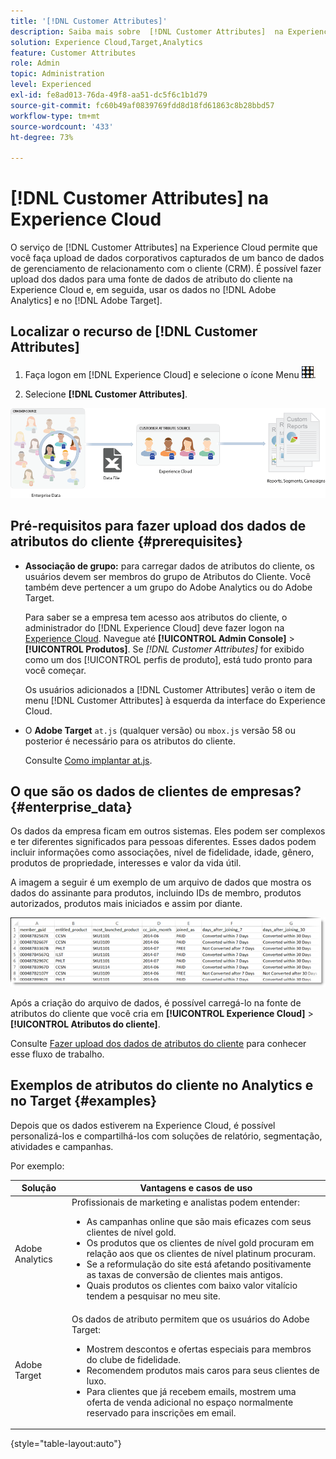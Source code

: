 ```yaml
---
title: '[!DNL Customer Attributes]'
description: Saiba mais sobre  [!DNL Customer Attributes]  na Experience Cloud. Descubra como fazer upload dos dados de atributo de cliente para uso no Adobe Analytics e Adobe Target.
solution: Experience Cloud,Target,Analytics
feature: Customer Attributes
role: Admin
topic: Administration
level: Experienced
exl-id: fe8ad013-76da-49f8-aa51-dc5f6c1b1d79
source-git-commit: fc60b49af0839769fdd8d18fd61863c8b28bbd57
workflow-type: tm+mt
source-wordcount: '433'
ht-degree: 73%

---
```


# [!DNL Customer Attributes] na Experience Cloud

O serviço de [!DNL Customer Attributes] na Experience Cloud permite que você faça upload de dados corporativos capturados de um banco de dados de gerenciamento de relacionamento com o cliente (CRM). É possível fazer upload dos dados para uma fonte de dados de atributo do cliente na Experience Cloud e, em seguida, usar os dados no [!DNL Adobe Analytics] e no [!DNL Adobe Target].

## Localizar o recurso de [!DNL Customer Attributes] 

1. Faça logon em [!DNL Experience Cloud] e selecione o ícone Menu ![menu](assets/menu-icon.png).

1. Selecione **[!DNL Customer Attributes]**.

![Visão geral dos atributos do cliente](assets/custom_reports.png)

## Pré-requisitos para fazer upload dos dados de atributos do cliente {#prerequisites}

* **Associação de grupo:** para carregar dados de atributos do cliente, os usuários devem ser membros do grupo de Atributos do Cliente. Você também deve pertencer a um grupo do Adobe Analytics ou do Adobe Target.

  Para saber se a empresa tem acesso aos atributos do cliente, o administrador do [!DNL Experience Cloud] deve fazer logon na [Experience Cloud](https://experience.adobe.com). Navegue até **[!UICONTROL Admin Console]** > **[!UICONTROL Produtos]**. Se *[!DNL Customer Attributes]* for exibido como um dos [!UICONTROL perfis de produto], está tudo pronto para você começar.

  Os usuários adicionados a [!DNL Customer Attributes] verão o item de menu [!DNL Customer Attributes] à esquerda da interface do Experience Cloud.

* O **Adobe Target** `at.js` (qualquer versão) ou `mbox.js` versão 58 ou posterior é necessário para os atributos do cliente.

  Consulte [Como implantar at.js](https://experienceleague.adobe.com/docs/target-dev/developer/client-side/overview.html).

## O que são os dados de clientes de empresas? {#enterprise_data}

Os dados da empresa ficam em outros sistemas. Eles podem ser complexos e ter diferentes significados para pessoas diferentes. Esses dados podem incluir informações como associações, nível de fidelidade, idade, gênero, produtos de propriedade, interesses e valor da vida útil.

A imagem a seguir é um exemplo de um arquivo de dados que mostra os dados do assinante para produtos, incluindo IDs de membro, produtos autorizados, produtos mais iniciados e assim por diante.

![O que são os dados de clientes corporativos?](assets/01_crs_usecase.png)

Após a criação do arquivo de dados, é possível carregá-lo na fonte de atributos do cliente que você cria em **[!UICONTROL Experience Cloud]** > **[!UICONTROL Atributos do cliente]**.

Consulte [Fazer upload dos dados de atributos do cliente](t-crs-usecase.md) para conhecer esse fluxo de trabalho.

## Exemplos de atributos do cliente no Analytics e no Target {#examples}

Depois que os dados estiverem na Experience Cloud, é possível personalizá-los e compartilhá-los com soluções de relatório, segmentação, atividades e campanhas.

Por exemplo:

| Solução | Vantagens e casos de uso |
|--- |--- |
| Adobe Analytics | Profissionais de marketing e analistas podem entender:<ul><li>As campanhas online que são mais eficazes com seus clientes de nível gold.</li><li>Os produtos que os clientes de nível gold procuram em relação aos que os clientes de nível platinum procuram.</li><li>Se a reformulação do site está afetando positivamente as taxas de conversão de clientes mais antigos.</li><li>Quais produtos os clientes com baixo valor vitalício tendem a pesquisar no meu site.</li></ul> |
| Adobe Target | Os dados de atributo permitem que os usuários do Adobe Target:<ul><li>Mostrem descontos e ofertas especiais para membros do clube de fidelidade.</li><li>Recomendem produtos mais caros para seus clientes de luxo.</li><li>Para clientes que já recebem emails, mostrem uma oferta de venda adicional no espaço normalmente reservado para inscrições em email.</li></ul> |

{style="table-layout:auto"}
